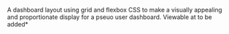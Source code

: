A dashboard layout using grid and flexbox CSS to make a visually appealing and proportionate display for a pseuo user dashboard. Viewable at to be added*
